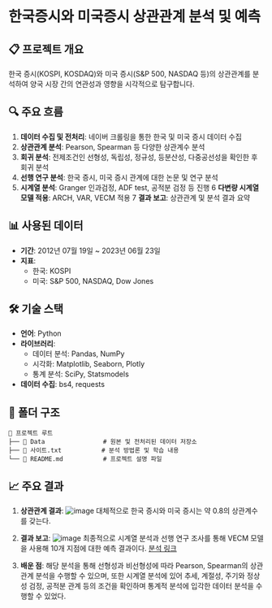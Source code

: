 # 한국증시와 미국증시 상관관계 분석 및 예측

## 📋 프로젝트 개요
한국 증시(KOSPI, KOSDAQ)와 미국 증시(S&P 500, NASDAQ 등)의 상관관계를 분석하여 양국 시장 간의 연관성과 영향을 시각적으로 탐구합니다.

## 🔍 주요 흐름
1. **데이터 수집 및 전처리**: 네이버 크롤링을 통한 한국 및 미국 증시 데이터 수집
2. **상관관계 분석**: Pearson, Spearman 등 다양한 상관계수 분석
3. **회귀 분석**: 전제조건인 선형성, 독립성, 정규성, 등분산성, 다중공선성을 확인한 후 회귀 분석
4. **선행 연구 분석**: 한국 증시, 미국 증시 관계에 대한 논문 및 연구 분석
5. **시계열 분석**: Granger 인과검정, ADF test, 공적분 검정 등 진행 
6  **다변량 시계열 모델 적용**: ARCH, VAR, VECM 적용 
7  **결과 보고**: 상관관계 및 분석 결과 요약  

## 📊 사용된 데이터
- **기간**: 2012년 07월 19일 ~ 2023년 06월 23일
- **지표**:
  - 한국: KOSPI
  - 미국: S&P 500, NASDAQ, Dow Jones

## 🛠️ 기술 스택
- **언어**: Python
- **라이브러리**: 
  - 데이터 분석: Pandas, NumPy
  - 시각화: Matplotlib, Seaborn, Plotly
  - 통계 분석: SciPy, Statsmodels
- **데이터 수집**: bs4, requests

## 📂 폴더 구조
```
📁 프로젝트 루트
├── 📁 Data                # 원본 및 전처리된 데이터 저장소
├── 📄 사이트.txt           # 분석 방법론 및 학습 내용
└── 📄 README.md           # 프로젝트 설명 파일
```

## 📈 주요 결과
1. **상관관계 결과**:
  ![image](https://github.com/user-attachments/assets/7285762d-21e2-4f85-83d1-ef81987db2b6)
  대체적으로 한국 증시와 미국 증시는 약 0.8의 상관계수를 갖는다.

2. **결과 보고**:
  ![image](https://github.com/user-attachments/assets/a34118bb-26fd-444d-99cd-c0b40a8071a4)
  최종적으로 시계열 분석과 선행 연구 조사를 통해 VECM 모델을 사용해 10개 지점에 대한 예측 결과이다.
  [분석 링크](https://blog.naver.com/mae_seok/223144765209)
  
3. **배운 점**:
  해당 분석을 통해 선형성과 비선형성에 따라 Pearson, Spearman의 상관관계 분석을 수행할 수 있으며,
  또한 시계열 분석에 있어 추세, 계절성, 주기와 정상성 검정, 공적분 관계 등의 조건을 확인하며
  통계적 분석에 입각한 데이터 분석을 수행할 수 있었다.  
  

  


